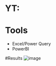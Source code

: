 # YT:
# Tools
- Excel/Power Query
- PowerBI

#Results
![image](https://github.com/user-attachments/assets/8d7bdbea-b3a0-4336-ac29-8bbfcbc9c17a)
